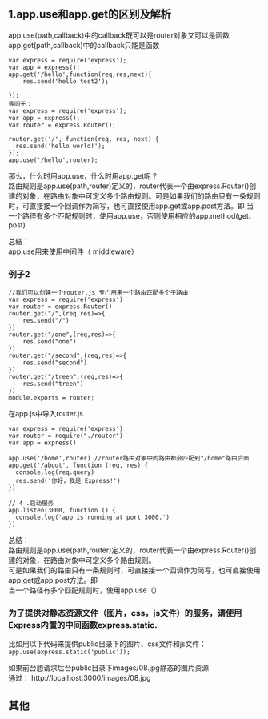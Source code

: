 ## 1.app.use和app.get的区别及解析
app.use(path,callback)中的callback既可以是router对象又可以是函数   
app.get(path,callback)中的callback只能是函数   

```
var express = require('express');
var app = express();
app.get('/hello',function(req,res,next){
    res.send('hello test2');
 
});
等同于：
var express = require('express');
var app = express();
var router = express.Router();
 
router.get('/', function(req, res, next) {
  res.send('hello world!');
});
app.use('/hello',router);
```

那么，什么时用app.use，什么时用app.get呢？    
路由规则是app.use(path,router)定义的，router代表一个由express.Router()创建的对象，在路由对象中可定义多个路由规则。可是如果我们的路由只有一条规则时，可直接接一个回调作为简写，也可直接使用app.get或app.post方法。即
当一个路径有多个匹配规则时，使用app.use，否则使用相应的app.method(get、post)
 
总结：   
app.use用来使用中间件（ middleware）


### 例子2     
```
//我们可以创建一个router.js 专门用来一个路由匹配多个子路由
var express = require('express')
var router = express.Router()
router.get("/",(req,res)=>{
    res.send("/")
})
router.get("/one",(req,res)=>{
    res.send("one")
})
router.get("/second",(req,res)=>{
    res.send("second")
})
router.get("/treen",(req,res)=>{
    res.send("treen")
})
module.exports = router;
```

在app.js中导入router.js   
```
var express = require('express')
var router = require("./router")
var app = express()

app.use('/home',router) //router路由对象中的路由都会匹配到"/home"路由后面
app.get('/about', function (req, res) {
  console.log(req.query)
  res.send('你好，我是 Express!')
})

// 4 .启动服务
app.listen(3000, function () {
  console.log('app is running at port 3000.')
})
```
总结：    
路由规则是app.use(path,router)定义的，router代表一个由express.Router()创建的对象，在路由对象中可定义多个路由规则。   
可是如果我们的路由只有一条规则时，可直接接一个回调作为简写，也可直接使用app.get或app.post方法。即    
当一个路径有多个匹配规则时，使用app.use（）

### 为了提供对静态资源文件（图片，css，js文件）的服务，请使用Express内置的中间函数express.static.   
比如用以下代码来提供public目录下的图片、css文件和js文件：   
`app.use(express.static('public'));`

如果前台想请求后台public目录下images/08.jpg静态的图片资源  
通过： http://localhost:3000/images/08.jpg  


## 其他
